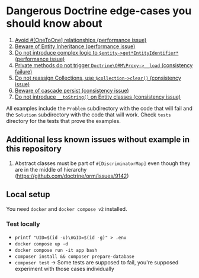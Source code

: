 # Dangerous Doctrine edge-cases you should know about

1. [Avoid #[OneToOne] relationships (performance issue)](src/OneToOneTriggersAdditionalQuery/README.md)
2. [Beware of Entity Inheritance (performance issue)](src/InheritanceCausesAdditionalQuery/README.md)
3. [Do not introduce complex logic to `$entity->get*EntityIdentifier*` (performance issue)](src/ComplexEntityIdentifier/README.md)
4. [Private methods do not trigger `Doctrine\ORM\Proxy->__load` (consistency failure)](src/PrivateMethodNotTriggeringProxyLoad/README.md)
5. [Do not reassign Collections, use `$collection->clear()` (consistency issue)](src/CollectionReassignment/README.md)
6. [Beware of cascade persist (consistency issue)](src/ManualPersistWithCascadeOnCollection/README.md)
7. [Do not introduce `__toString()` on Entity classes (consistency issue)](src/EntityToString/README.md)

All examples include the `Problem` subdirectory with the code that will fail and the `Solution` subdirectory with the code that will work.
Check `tests` directory for the tests that prove the examples.

## Additional less known issues without example in this repository
1. Abstract classes must be part of `#[DiscriminatorMap]` even though they are in the middle of hierarchy (https://github.com/doctrine/orm/issues/9142)

## Local setup

You need `docker` and `docker compose v2` installed.

### Test locally

- `printf "UID=$(id -u)\nGID=$(id -g)" > .env`
- `docker compose up -d`
- `docker compose run -it app bash`
- `composer install && composer prepare-database`
- `composer test` -> Some tests are supposed to fail, you're supposed experiment with those cases individually
